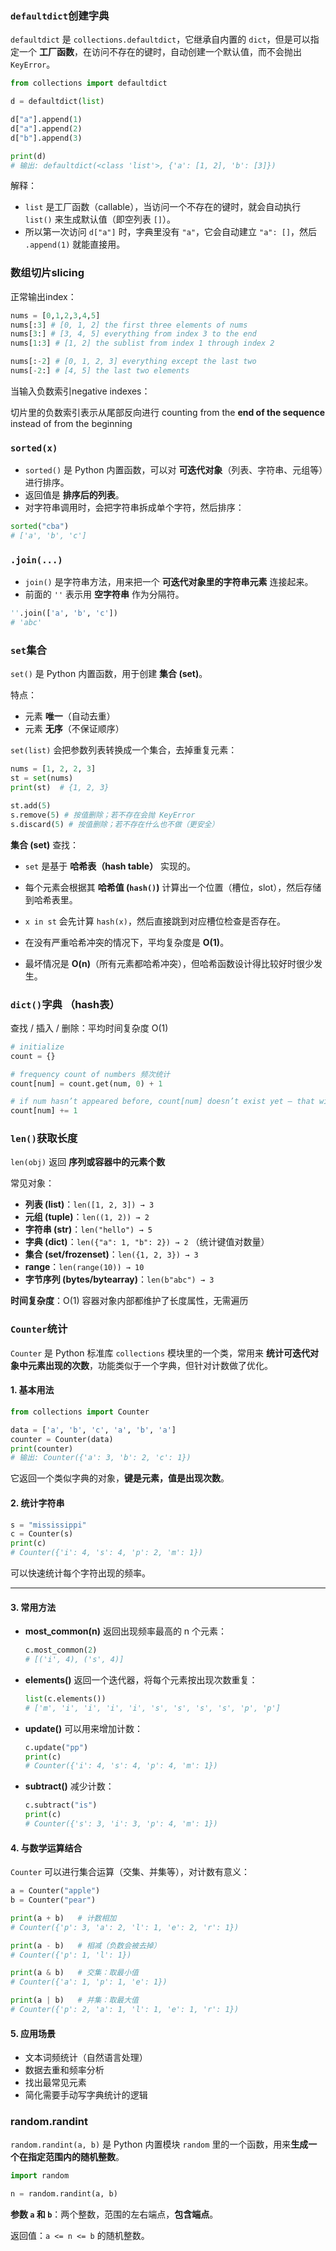 ### `defaultdict`创建字典

`defaultdict` 是 `collections.defaultdict`，它继承自内置的 `dict`，但是可以指定一个 **工厂函数**，在访问不存在的键时，自动创建一个默认值，而不会抛出 `KeyError`。

```python
from collections import defaultdict

d = defaultdict(list)

d["a"].append(1)
d["a"].append(2)
d["b"].append(3)

print(d)
# 输出: defaultdict(<class 'list'>, {'a': [1, 2], 'b': [3]})
```

解释：

- `list` 是工厂函数（callable），当访问一个不存在的键时，就会自动执行 `list()` 来生成默认值（即空列表 `[]`）。
- 所以第一次访问 `d["a"]` 时，字典里没有 `"a"`，它会自动建立 `"a": []`，然后 `.append(1)` 就能直接用。

### 数组切片slicing

正常输出index：

```python
nums = [0,1,2,3,4,5]
nums[:3] # [0, 1, 2] the first three elements of nums
nums[3:] # [3, 4, 5] everything from index 3 to the end
nums[1:3] # [1, 2] the sublist from index 1 through index 2

nums[:-2] # [0, 1, 2, 3] everything except the last two
nums[-2:] # [4, 5] the last two elements
```

当输入负数索引negative indexes：

切片里的负数索引表示从尾部反向进行 counting from the **end of the sequence** instead of from the beginning

### `sorted(x)`

- `sorted()` 是 Python 内置函数，可以对 **可迭代对象**（列表、字符串、元组等）进行排序。
- 返回值是 **排序后的列表**。
- 对字符串调用时，会把字符串拆成单个字符，然后排序：

```python
sorted("cba")  
# ['a', 'b', 'c']
```



### `.join(...)`

- `join()` 是字符串方法，用来把一个 **可迭代对象里的字符串元素** 连接起来。
- 前面的 `''` 表示用 **空字符串** 作为分隔符。

```python
''.join(['a', 'b', 'c'])
# 'abc'
```



### `set`集合

`set()` 是 Python 内置函数，用于创建 **集合 (set)**。

特点：

- 元素 **唯一**（自动去重）
- 元素 **无序**（不保证顺序）

`set(list)` 会把参数列表转换成一个集合，去掉重复元素：

```python
nums = [1, 2, 2, 3]
st = set(nums)
print(st)  # {1, 2, 3}

st.add(5)
s.remove(5) # 按值删除；若不存在会抛 KeyError
s.discard(5) # 按值删除；若不存在什么也不做（更安全）
```

**集合 (set)** 查找：

- `set` 是基于 **哈希表（hash table）** 实现的。
- 每个元素会根据其 **哈希值 (`hash()`)** 计算出一个位置（槽位，slot），然后存储到哈希表里。

- `x in st` 会先计算 `hash(x)`，然后直接跳到对应槽位检查是否存在。
- 在没有严重哈希冲突的情况下，平均复杂度是 **O(1)**。
- 最坏情况是 **O(n)**（所有元素都哈希冲突），但哈希函数设计得比较好时很少发生。

### `dict()`字典 （hash表）

查找 / 插入 / 删除：平均时间复杂度 O(1)

```python
# initialize
count = {}

# frequency count of numbers 频次统计
count[num] = count.get(num, 0) + 1

# if num hasn’t appeared before, count[num] doesn’t exist yet — that will raise a KeyError
count[num] += 1
```

### `len()`获取长度

`len(obj)` 返回 **序列或容器中的元素个数**

常见对象：

- **列表 (list)**：`len([1, 2, 3]) → 3`
- **元组 (tuple)**：`len((1, 2)) → 2`
- **字符串 (str)**：`len("hello") → 5`
- **字典 (dict)**：`len({"a": 1, "b": 2}) → 2`  （统计键值对数量）
- **集合 (set/frozenset)**：`len({1, 2, 3}) → 3`
- **range**：`len(range(10)) → 10`
- **字节序列 (bytes/bytearray)**：`len(b"abc") → 3`

**时间复杂度**：O(1)
容器对象内部都维护了长度属性，无需遍历

### `Counter`统计

`Counter` 是 Python 标准库 `collections` 模块里的一个类，常用来 **统计可迭代对象中元素出现的次数**，功能类似于一个字典，但针对计数做了优化。

#### 1. 基本用法

```python
from collections import Counter

data = ['a', 'b', 'c', 'a', 'b', 'a']
counter = Counter(data)
print(counter)  
# 输出: Counter({'a': 3, 'b': 2, 'c': 1})
```

它返回一个类似字典的对象，**键是元素，值是出现次数**。

#### 2. 统计字符串

```python
s = "mississippi"
c = Counter(s)
print(c)  
# Counter({'i': 4, 's': 4, 'p': 2, 'm': 1})
```

可以快速统计每个字符出现的频率。

---

#### 3. 常用方法

* **most\_common(n)**
  返回出现频率最高的 n 个元素：

  ```python
  c.most_common(2)
  # [('i', 4), ('s', 4)]
  ```

* **elements()**
  返回一个迭代器，将每个元素按出现次数重复：

  ```python
  list(c.elements())
  # ['m', 'i', 'i', 'i', 'i', 's', 's', 's', 's', 'p', 'p']
  ```

* **update()**
  可以用来增加计数：

  ```python
  c.update("pp")
  print(c)
  # Counter({'i': 4, 's': 4, 'p': 4, 'm': 1})
  ```

* **subtract()**
  减少计数：

  ```python
  c.subtract("is")
  print(c)
  # Counter({'s': 3, 'i': 3, 'p': 4, 'm': 1})
  ```

#### 4. 与数学运算结合

`Counter` 可以进行集合运算（交集、并集等），对计数有意义：

```python
a = Counter("apple")
b = Counter("pear")

print(a + b)   # 计数相加
# Counter({'p': 3, 'a': 2, 'l': 1, 'e': 2, 'r': 1})

print(a - b)   # 相减（负数会被去掉）
# Counter({'p': 1, 'l': 1})

print(a & b)   # 交集：取最小值
# Counter({'a': 1, 'p': 1, 'e': 1})

print(a | b)   # 并集：取最大值
# Counter({'p': 2, 'a': 1, 'l': 1, 'e': 1, 'r': 1})
```

#### 5. 应用场景

* 文本词频统计（自然语言处理）
* 数据去重和频率分析
* 找出最常见元素
* 简化需要手动写字典统计的逻辑



### random.randint

`random.randint(a, b)` 是 Python 内置模块 `random` 里的一个函数，用来**生成一个在指定范围内的随机整数**。

```python
import random

n = random.randint(a, b)
```

**参数 `a` 和 `b`**：两个整数，范围的左右端点，**包含端点**。

返回值：`a <= n <= b` 的随机整数。
